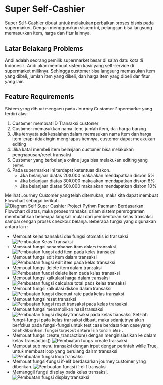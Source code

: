 # Super Self-Cashier 

Super Self-Cashier dibuat untuk melakukan perbaikan proses bisnis pada supermarket. Dengan menggunakan sistem ini, pelanggan bisa langsung memasukkan item, harga dan fitur lainnya.

## Latar Belakang Problems
Andi adalah seorang pemilik supermarket besar di salah datu kota di Indonesia. Andi akan membuat sistem kasir yang self-service di supermarket miliknya. Sehingga customer bisa langsung memasukan item yang dibeli, jumlah item yang dibeli, dan harga item yang dibeli dan fitur yang lain. 

## Feature Requirements
Sistem yang dibuat mengacu pada Journey Customer Supermarket yang terdiri atas: 
1. Customer membuat ID Transaksi customer
2. Customer memasukkan nama item, jumlah item, dan harga barang
3. Jika ternyata ada kesalahan dalam memasukan nama item dan harga item tetapi tidak ingin menghapus itemnya, customer dapat melakukan editing
4. Jika batal membeli item belanjaan customer bisa melakukan penghapusan/reset transaksi
5. Customer yang berbelanja online juga bisa melakukan editing yang sama.
6. Pada supermarket ini terdapat ketentuan diskon.
    - Jika belanjaan diatas 200.000 maka akan mendapatkan diskon 5%
    - Jika belanjaan diatas 300.000 maka akan mendapatkan diskon 8%
    - Jika belanjaan diatas 500.000 maka akan mendapatkan diskon 10%

Melihat Journey Customer yang telah ditentukan, maka kita dapat membuat Flowchart sebagai berikut:
![Diagram Self Super Cashier Project Python Pacmann](https://github.com/ricobag/Cashier-Project-Pacmann-1/assets/139092538/ed88467b-6fda-4a74-a114-4791037be287)
Berdasarkan Flowchart di atas, maka proses transaksi dalam sistem pemrograman membutuhkan beberapa langkah mulai dari pembentukan kelas transaksi sampai dengan proses checkout belanja. Beberapa fungsi yang digunakan antara lain :
- Membuat kelas transaksi dan fungsi otomatis id transaksi
![Pembuatan Kelas Transaksi](https://github.com/ricobag/Cashier-Project-Pacmann-1/assets/139092538/b57a3c02-18bb-4c7d-8e04-aa34cdd36e17)
- Membuat fungsi penambahan item dalam transaksi
 ![Pembuatan fungsi add item pada kelas transaksi](https://github.com/ricobag/Cashier-Project-Pacmann-1/assets/139092538/28190b28-ab28-422e-a75b-122717beb8d6)
- Membuat fungsi edit item dalam transaksi
 ![Pembuatan fungsi edit item pada kelas transaksi](https://github.com/ricobag/Cashier-Project-Pacmann-1/assets/139092538/6eb794a4-720a-413c-8e61-78baf68c9a99)
- Membuat fungsi delete item dalam transaksi
 ![Pembuatan fungsi delete item pada kelas transaksi](https://github.com/ricobag/Cashier-Project-Pacmann-1/assets/139092538/9c75884e-09fc-45ef-ad2f-bdbd357bfab5)
- Membuat fungsi kalkulasi harga dalam transaksi
 ![Pembuatan fungsi calculate total pada kelas transaksi](https://github.com/ricobag/Cashier-Project-Pacmann-1/assets/139092538/9e9611d9-a6d8-4cf3-a424-ff81fd08a0b8)
- Membuat fungsi kalkulasi diskon dalam transaksi
 ![Pembuatan fungsi discount rate pada kelas transaksi](https://github.com/ricobag/Cashier-Project-Pacmann-1/assets/139092538/2d8728cb-4c36-4183-89f1-3241371c83a5)
- Membuat fungsi reset transaksi
 ![Pembuatan fungsi reset transaksi pada kelas transaksi](https://github.com/ricobag/Cashier-Project-Pacmann-1/assets/139092538/37ab1335-a542-4c6f-aaf0-9f45bb891366)
- Membuat fungsi menampilkan hasil transaksi
![Pembuatan fungsi display transaksi pada kelas transaksi](https://github.com/ricobag/Cashier-Project-Pacmann-1/assets/139092538/48dc0c48-e8f0-41b2-8864-9be08488107c)
Setelah fungsi-fungsi pada kelas transaksi dibuat, maka selanjutnya akan berfokus pada fungsi-fungsi untuk test case berdasarkan case yang telah diberikan. Fungsi tersebut antara lain terdiri atas :
- Membuat fungsi create_transaction() dengan menginisiasikan ke dalam kelas Transaction()
![Pembuatan fungsi create transaksi](https://github.com/ricobag/Cashier-Project-Pacmann-1/assets/139092538/c070f0db-fcb4-4f62-9a52-6a815f8d1493)
- Membuat sub menu transaksi dengan input dengan perintah while True, untuk membuat loop yang berulang dalam transaksi
![Pembuatan fungsi loop transaksi](https://github.com/ricobag/Cashier-Project-Pacmann-1/assets/139092538/76323520-0581-4f45-9796-f0922636d09e)
- Membuat fungsi-fungsi if-elif berdasarkan journey customer yang diberikan.
![Pembuatan fungsi if-elif transaksi](https://github.com/ricobag/Cashier-Project-Pacmann-1/assets/139092538/71437ce7-3c68-45bb-a96b-8aaadb4d02a7)
- Memanggil fungsi display pada kelas transaksi.
![Pembuatan fungsi display transaksi](https://github.com/ricobag/Cashier-Project-Pacmann-1/assets/139092538/02a852a9-1a23-4ceb-965d-5df6e26402d2)
